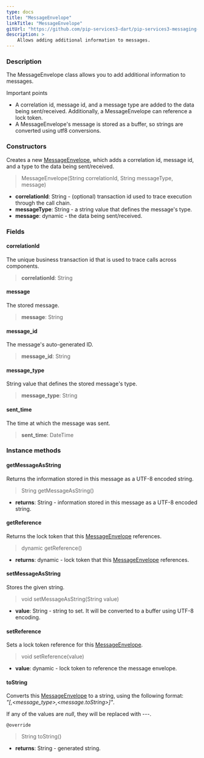 ```yaml
---
type: docs
title: "MessageEnvelope"
linkTitle: "MessageEnvelope"
gitUrl: "https://github.com/pip-services3-dart/pip-services3-messaging-dart"
description: >
    Allows adding additional information to messages. 
---
```


### Description

The MessageEnvelope class allows you to add additional information to messages.

Important points

- A correlation id, message id, and a message type are added to the data being sent/received. Additionally, a MessageEnvelope can reference a lock token.
- A MessageEnvelope's message is stored as a buffer, so strings are converted using utf8 conversions.

### Constructors

Creates a new [MessageEnvelope](), which adds a correlation id, message id, and a type to the data being sent/received.

> MessageEnvelope(String correlationId, String messageType, message)

- **correlationId**: String - (optional) transaction id used to trace execution through the call chain.
- **messageType**: String - a string value that defines the message's type.
- **message**: dynamic - the data being sent/received.

### Fields

<span class="hide-title-link">

#### correlationId
The unique business transaction id that is used to trace calls across components.

> **correlationId**: String

#### message
The stored message.

> **message**: String

#### message_id
The message's auto-generated ID.

> **message_id**: String

#### message_type
String value that defines the stored message's type.

> **message_type**: String

#### sent_time
The time at which the message was sent.

> **sent_time**: DateTime

</span>

### Instance methods

#### getMessageAsString
Returns the information stored in this message as a UTF-8 encoded string.

> String getMessageAsString()

- **returns**: String - information stored in this message as a UTF-8 encoded string.

#### getReference
Returns the lock token that this [MessageEnvelope]() references.

> dynamic getReference()

- **returns**: dynamic - lock token that this [MessageEnvelope]() references.

#### setMessageAsString
Stores the given string.

> void setMessageAsString(String value)

- **value**: String - string to set. It will be converted to a buffer using UTF-8 encoding.

#### setReference
Sets a lock token reference for this [MessageEnvelope]().

> void setReference(value)

- **value**: dynamic - lock token to reference the message envelope.

#### toString
Converts this [MessageEnvelope]() to a string, using the following format:  
*"[<correlationId>,<message_type>,<message.toString>]"*.

If any of the values are *null*, they will be replaced with \-\-\-.

`@override`
> String toString()

- **returns**: String - generated string.



